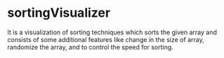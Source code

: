 # sortingVisualizer
It is a visualization of sorting techniques which sorts the given array and consists of 
some additional features like change in the size of array, randomize the array, and to control
the speed for sorting.

